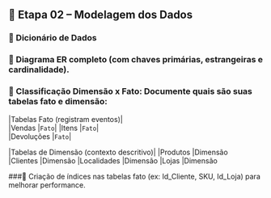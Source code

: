 ## 🧱 Etapa 02 – Modelagem dos Dados

### 📖 Dicionário de Dados

### 📌 Diagrama ER completo (com chaves primárias, estrangeiras e cardinalidade).




### 🧭 Classificação Dimensão x Fato: Documente quais são suas tabelas fato e dimensão:

|Tabelas Fato (registram eventos)|	
|Vendas		|`Fato`|
|Itens		|`Fato`|	
|Devoluções	|`Fato`|

|Tabelas de 	Dimensão (contexto descritivo)|
|Produtos		|Dimensão	
|Clientes		|Dimensão
|Localidades	|Dimensão
|Lojas			|Dimensão
	



###🔐 Criação de índices nas tabelas fato (ex: Id_Cliente, SKU, Id_Loja) para melhorar performance.